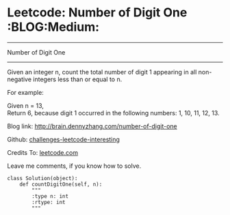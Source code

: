 # Leetcode: Number of Digit One     :BLOG:Medium:


---

Number of Digit One  

---

Given an integer n, count the total number of digit 1 appearing in all non-negative integers less than or equal to n.  

For example:  

Given n = 13,  
Return 6, because digit 1 occurred in the following numbers: 1, 10, 11, 12, 13.  

Blog link: <http://brain.dennyzhang.com/number-of-digit-one>  

Github: [challenges-leetcode-interesting](https://github.com/DennyZhang/challenges-leetcode-interesting/tree/master/number-of-digit-one)  

Credits To: [leetcode.com](https://leetcode.com/problems/number-of-digit-one/description)  

Leave me comments, if you know how to solve.  

    class Solution(object):
        def countDigitOne(self, n):
            """
            :type n: int
            :rtype: int
            """